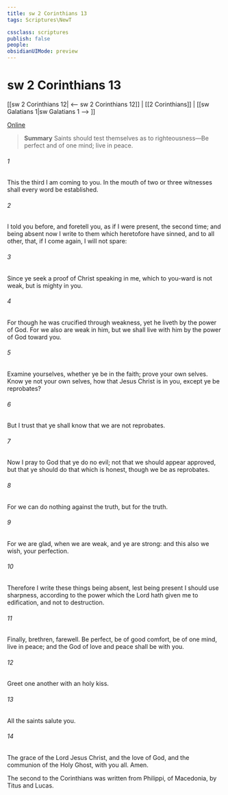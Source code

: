 ```yaml
---
title: sw 2 Corinthians 13
tags: Scriptures\NewT

cssclass: scriptures
publish: false
people:
obsidianUIMode: preview
---
```


# sw 2 Corinthians 13
[[sw 2 Corinthians 12| <-- sw 2 Corinthians 12]] | [[2 Corinthians]] | [[sw Galatians 1|sw Galatians 1 --> ]]

[Online](https://churchofjesuschrist.org/study/scriptures/nt/2-cor/13?lang=eng)

> __Summary__
Saints should test themselves as to righteousness—Be perfect and of one mind; live in peace.

###### 1 
This  the third  I am coming to you. In the mouth of two or three witnesses shall every word be established.

###### 2 
I told you before, and foretell you, as if I were present, the second time; and being absent now I write to them which heretofore have sinned, and to all other, that, if I come again, I will not spare:

###### 3 
Since ye seek a proof of Christ speaking in me, which to you-ward is not weak, but is mighty in you.

###### 4 
For though he was crucified through weakness, yet he liveth by the power of God. For we also are weak in him, but we shall live with him by the power of God toward you.

###### 5 
Examine yourselves, whether ye be in the faith; prove your own selves. Know ye not your own selves, how that Jesus Christ is in you, except ye be reprobates?

###### 6 
But I trust that ye shall know that we are not reprobates.

###### 7 
Now I pray to God that ye do no evil; not that we should appear approved, but that ye should do that which is honest, though we be as reprobates.

###### 8 
For we can do nothing against the truth, but for the truth.

###### 9 
For we are glad, when we are weak, and ye are strong: and this also we wish,  your perfection.

###### 10 
Therefore I write these things being absent, lest being present I should use sharpness, according to the power which the Lord hath given me to edification, and not to destruction.

###### 11 
Finally, brethren, farewell. Be perfect, be of good comfort, be of one mind, live in peace; and the God of love and peace shall be with you.

###### 12 
Greet one another with an holy kiss.

###### 13 
All the saints salute you.

###### 14 
The grace of the Lord Jesus Christ, and the love of God, and the communion of the Holy Ghost,  with you all. Amen.

The second  to the Corinthians was written from Philippi,  of Macedonia, by Titus and Lucas.

